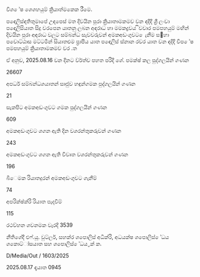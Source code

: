 විශ ේෂ ශෙශහයුම් ක්‍රියාත්මකෙක රීමෙ.

පඳොලිස්ඳතිතුමාපේ උඳපෙස් මත දිවයින පුරා ක්‍රියාතාමකමව වන ඳදිදි ශ්‍රී ලංවා පඳොලිසියාත සිදු වරපෙන යාතනු ලබන අඳරාධ හා මමකද්‍රවය ිවවාර පමපහයුම් මඟින් දිවයින පුරා අඳරාධ වලට සම්බන්ධ සැවවරුවන් අමකඅඩංගුවට ෙැනීම ස඲හා පවොට්ඨාස මට්ටමින් සියාතළුම ප්‍රාපීය යාත පඳොලිස් ස්නාන රවර යාත වන ඳදිදි විප ේෂ පමපහයුම් ක්‍රියාතාමකමව වර .ත

ඒ අනුව, 2025.08.16 වන දිනට ව්ර්ත්ව පහත පරිදි ශේ. පමක්ෂ් කල පුද්ගලයින් ගණන

26607

අපර්ධ සම්බන්ධශයාතන් සෘජුව හඳුන්ගමක පුද්ගලයින් ගණන

21

සැකපිට අමකඅඩංගුවට ගමක පුද්ගලයින් ගණන

609

අමකඅඩංගුවට ශගන ඇති දින වශරන්තුකරුවන් ගණන

243

අමකඅඩංගුවට ශගන ඇති විවෘත වශරන්තුකරුවන් ගණන

196

බීෙමක රියාතදුරන් අමකඅඩංගුවට ගැනීම්

74

අපරික්ෂ්ක්රි රියාත පැදවීම්

115

රථව්හන ශවනමක වැරදි 3539

නීතිශේදී එෆ්.යූ. වුට්ලර්, සහක්ර ශපොලිස් අධික්රි, අධයක්ෂ ශපොලිස් ේධය ශකොට්ා්සයාත සහ ශපොලිස් ේධය ්‍රක් ක.

D/Media/Out / 1603/2025

2025.08.17 ඳැයාත 0945